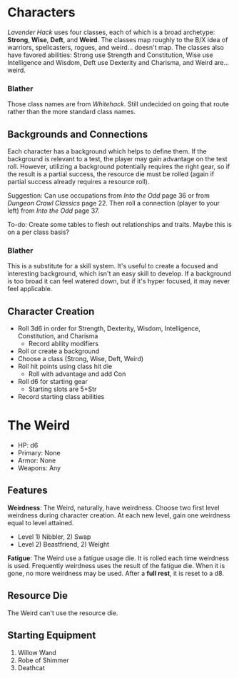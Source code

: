 # Characters

_Lavender Hack_ uses four classes, each of which is a broad archetype: **Strong**, **Wise**, **Deft**, and **Weird**. The classes map roughly to the B/X idea of warriors, spellcasters, rogues, and weird... doesn't map. The classes also have favored abilities: Strong use Strength and Constitution, Wise use Intelligence and Wisdom, Deft use Dexterity and Charisma, and Weird are... weird.

### Blather

Those class names are from _Whitehack_. Still undecided on going that route rather than the more standard class names.

## Backgrounds and Connections

Each character has a background which helps to define them. If the background is relevant to a test, the player may gain advantage on the test roll. However, utilizing a background potentially requires the right gear, so if the result is a partial success, the resource die must be rolled (again if partial success already requires a resource roll).

Suggestion: Can use occupations from _Into the Odd_ page 36 or from _Dungeon Crawl Classics_ page 22. Then roll a connection (player to your left) from _Into the Odd_ page 37.

To-do: Create some tables to flesh out relationships and traits. Maybe this is on a per class basis?

### Blather

This is a substitute for a skill system. It's useful to create a focused and interesting background, which isn't an easy skill to develop. If a background is too broad it can feel watered down, but if it's hyper focused, it may never feel applicable.

## Character Creation

* Roll 3d6 in order for Strength, Dexterity, Wisdom, Intelligence, Constitution, and Charisma
    * Record ability modifiers
* Roll or create a background
* Choose a class (Strong, Wise, Deft, Weird)
* Roll hit points using class hit die
    * Roll with advantage and add Con
* Roll d6 for starting gear
    * Starting slots are 5+Str
* Record starting class abilities

# The Weird

* HP: d6
* Primary: None
* Armor: None
* Weapons: Any

## Features

**Weirdness**: The Weird, naturally, have weirdness. Choose two first level weirdness during character creation. At each new level, gain one weirdness equal to level attained.

* Level 1) Nibbler, 2) Swap
* Level 2) Beastfriend, 2) Weight

**Fatigue**: The Weird use a fatigue usage die. It is rolled each time weirdness is used. Frequently weirdness uses the result of the fatigue die. When it is gone, no more weirdness may be used. After a **full rest**, it is reset to a d8.

## Resource Die

The Weird can't use the resource die.

## Starting Equipment

1. Willow Wand
2. Robe of Shimmer
3. Deathcat